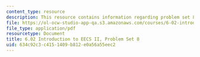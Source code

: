 ```yaml
---
content_type: resource
description: This resource contains information regarding problem set 8.
file: https://ol-ocw-studio-app-qa.s3.amazonaws.com/courses/6-02-introduction-to-eecs-ii-digital-communication-systems-fall-2012/634c92c3c4151409b812e0a56a55eec2_MIT6_02F12_ps8.pdf
file_type: application/pdf
resourcetype: Document
title: 6.02 Introduction to EECS II, Problem Set 8
uid: 634c92c3-c415-1409-b812-e0a56a55eec2
---
```


